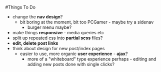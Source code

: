 #Things To Do

- change the **nav design**?
  - bit boring at the moment, bit too PCGamer - maybe try a sidenav
    - burger menu maybe?
- make things **responsive** - media queries etc
- split up repeated css into **partial scss** files?
- **edit, delete post links**
- think about design for new post/index pages
  - easier to use, more organic **user experience** - **ajax**?
    - more of a "whiteboard" type experience perhaps - editing and adding new posts done with single clicks?
